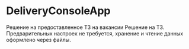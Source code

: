 # DeliveryConsoleApp
Решение на предоставленное ТЗ на вакансии
Решение на ТЗ.
Предварительных настроек не требуется, хранение и чтение данных оформлено через файлы.
